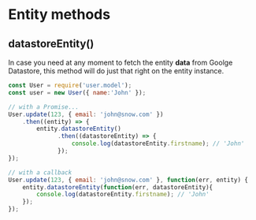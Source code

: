 # Entity methods

## datastoreEntity()

In case you need at any moment to fetch the entity **data** from Goolge Datastore, this method will do just that right on the entity instance.

```js
const User = require('user.model');
const user = new User({ name:'John' });

// with a Promise...
User.update(123, { email: 'john@snow.com' })
    .then((entity) => {
        entity.datastoreEntity()
              .then((datastoreEntity) => {
                  console.log(datastoreEntity.firstname); // 'John'
              });
});

// with a callback
User.update(123, { email: 'john@snow.com' }, function(err, entity) {
    entity.datastoreEntity(function(err, datastoreEntity){
        console.log(datastoreEntity.firstname); // 'John'
    });
});
 
```
